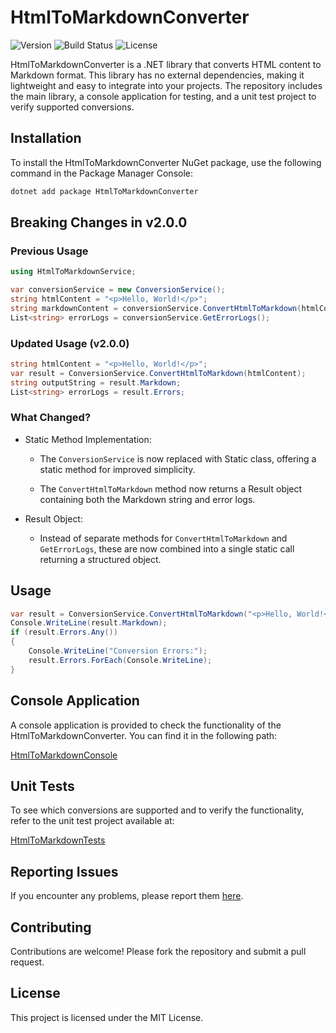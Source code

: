 # HtmlToMarkdownConverter

![Version](https://img.shields.io/badge/version-1.0.8-blue)
![Build Status](https://img.shields.io/badge/build-passing-brightgreen)
![License](https://img.shields.io/badge/license-MIT-blue)


HtmlToMarkdownConverter is a .NET library that converts HTML content to Markdown format. This library has no external dependencies, making it lightweight and easy to integrate into your projects. The repository includes the main library, a console application for testing, and a unit test project to verify supported conversions.

## Installation

To install the HtmlToMarkdownConverter NuGet package, use the following command in the Package Manager Console:

```Bash
dotnet add package HtmlToMarkdownConverter

```

## Breaking Changes in v2.0.0

### Previous Usage
```csharp
using HtmlToMarkdownService;

var conversionService = new ConversionService();
string htmlContent = "<p>Hello, World!</p>";
string markdownContent = conversionService.ConvertHtmlToMarkdown(htmlContent);
List<string> errorLogs = conversionService.GetErrorLogs();
```

### Updated Usage (v2.0.0)

```csharp
string htmlContent = "<p>Hello, World!</p>";
var result = ConversionService.ConvertHtmlToMarkdown(htmlContent);
string outputString = result.Markdown; 
List<string> errorLogs = result.Errors; 
```

### What Changed?

- Static Method Implementation:

	- The `ConversionService` is now replaced with Static class, offering a static method for improved simplicity.

	- The `ConvertHtmlToMarkdown` method now returns a Result object containing both the Markdown string and error logs.

- Result Object:

	- Instead of separate methods for `ConvertHtmlToMarkdown` and `GetErrorLogs`, these are now combined into a single static call returning a structured object.

## Usage

```csharp
var result = ConversionService.ConvertHtmlToMarkdown("<p>Hello, World!</p>");
Console.WriteLine(result.Markdown);
if (result.Errors.Any())
{
    Console.WriteLine("Conversion Errors:");
    result.Errors.ForEach(Console.WriteLine);
}
```

## Console Application

A console application is provided to check the functionality of the HtmlToMarkdownConverter. You can find it in the following path:

[HtmlToMarkdownConsole](https://github.com/lijotech/HtmlToMarkdownConverter/tree/master/HtmlToMarkdownConsole)

## Unit Tests

To see which conversions are supported and to verify the functionality, refer to the unit test project available at:

[HtmlToMarkdownTests](https://github.com/lijotech/HtmlToMarkdownConverter/tree/master/HtmlToMarkdownTests)

## Reporting Issues

If you encounter any problems, please report them [here](https://github.com/lijotech/HtmlToMarkdownConverter/issues).

## Contributing

Contributions are welcome! Please fork the repository and submit a pull request.

## License

This project is licensed under the MIT License.